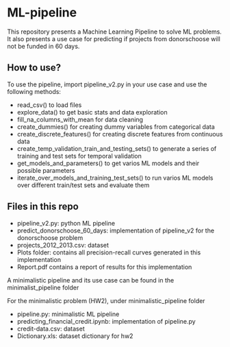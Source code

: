 # ML-pipeline

This repository presents a Machine Learning Pipeline to solve ML problems. It also presents a use case for predicting if projects from donorschoose will not be funded in 60 days.

## How to use?
To use the pipeline, import pipeline_v2.py in your use case and use the following methods:

* read_csv() to load files
* explore_data() to get basic stats and data exploration
* fill_na_columns_with_mean for data cleaning
* create_dummies() for creating dummy variables from categorical data
* create_discrete_features() for creating discrete features from continuous data
* create_temp_validation_train_and_testing_sets() to generate a series of training and test sets for temporal validation
* get_models_and_parameters() to get varios ML models and their possible parameters
* iterate_over_models_and_training_test_sets() to run varios ML models over different train/test sets and evaluate them

## Files in this repo

* pipeline_v2.py: python ML pipeline
* predict_donorschoose_60_days: implementation of pipeline_v2 for the donorschoose problem
* projects_2012_2013.csv: dataset
* Plots folder: contains all precision-recall curves generated in this implementation
* Report.pdf contains a report of results for this implementation

A minimalistic pipeline and its use case can be found in the minimalist_pipeline folder

For the minimalistic problem (HW2), under minimalistic_pipeline folder
* pipeline.py: minimalistic ML pipeline
* predicting_financial_credit.ipynb: implementation of pipeline.py
* credit-data.csv:	dataset
* Dictionary.xls: dataset dictionary for hw2
